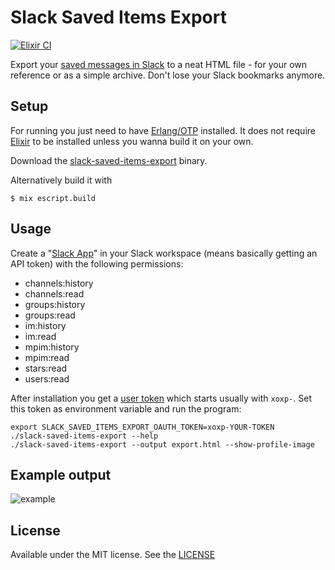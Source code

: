 # Slack Saved Items Export

[![Elixir CI](https://github.com/MMore/slack-saved-items-export/actions/workflows/elixir.yml/badge.svg)](https://github.com/MMore/slack-saved-items-export/actions/workflows/elixir.yml)

Export your [saved messages in Slack](https://slack.com/intl/en-de/help/articles/360042650274-Save-messages-and-files-) to a neat HTML file - for your own reference or as a simple archive. Don't lose your Slack bookmarks anymore.

## Setup

For running you just need to have [Erlang/OTP](https://medium.com/@brucifi/erlang-quick-install-a3b7fd96947f) installed. It does not require [Elixir](https://elixir-lang.org/install.html) to be installed unless you wanna build it on your own.

Download the [slack-saved-items-export](https://github.com/MMore/slack-saved-items-export/releases) binary.

Alternatively build it with

```
$ mix escript.build
```

## Usage

Create a "[Slack App](https://api.slack.com/authentication/basics)" in your Slack workspace (means basically getting an API token) with the following permissions:
- channels:history
- channels:read
- groups:history
- groups:read
- im:history
- im:read
- mpim:history
- mpim:read
- stars:read
- users:read

After installation you get a [user token](https://api.slack.com/authentication/token-types#user) which starts usually with `xoxp-`. Set this token as environment variable and run the program:

```
export SLACK_SAVED_ITEMS_EXPORT_OAUTH_TOKEN=xoxp-YOUR-TOKEN
./slack-saved-items-export --help
./slack-saved-items-export --output export.html --show-profile-image
```

## Example output

![example](https://user-images.githubusercontent.com/172760/110870228-53744480-82cc-11eb-8400-af95e369f858.png)

## License

Available under the MIT license. See the [LICENSE](LICENSE)
